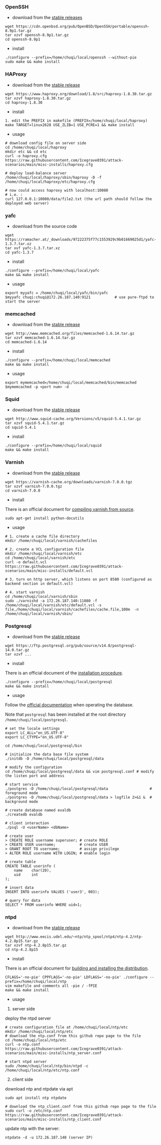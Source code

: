 ### OpenSSH

- download from the [stable releases](https://www.openssh.com/portable.html#downloads)
```
wget https://cdn.openbsd.org/pub/OpenBSD/OpenSSH/portable/openssh-8.9p1.tar.gz
tar xzvf openssh-8.9p1.tar.gz
cd openssh-8.9p1
```

- install
```
./configure --prefix=/home/chuqi/local/openssh --without-pie
sudo make && make install
```

### HAProxy

- download from the [stable release](https://www.haproxy.org/)

```
wget https://www.haproxy.org/download/1.8/src/haproxy-1.8.30.tar.gz
tar xzvf haproxy-1.8.30.tar.gz
cd haproxy-1.8.30
```

- install
```
1. edit the PREFIX in makefile (PREFIX=/home/chuqi/local/haproxy)
make TARGET=linux2628 USE_ZLIB=1 USE_PCRE=1 && make install
```

- usage
```
# download config file on server side
cd /home/chuqi/local/haproxy
mkdir etc && cd etc
curl -o haproxy.cfg https://raw.githubusercontent.com/Icegrave0391/attack-scenarios/main/misc-installs/haproxy.cfg

# deploy load-balance server
/home/chuqi/local/haproxy/sbin/haproxy -D -f /home/chuqi/local/haproxy/etc/haproxy.cfg

# now could access haproxy with localhost:10080
# i.e. :
curl 127.0.0.1:10080/data/file2.txt (the url path should follow the deployed web server)
```

### yafc 

- download from the source code
```
wget https://ramacher.at/_downloads/97222375f77c1553929c9b01669025d1/yafc-1.3.7.tar.xz
tar xvf yafc-1.3.7.tar.xz 
cd yafc-1.3.7
```

- install
```
./configure --prefix=/home/chuqi/local/yafc
make && make install
```

- usage 
```
export myyafc = /home/chuqi/local/yafc/bin/yafc
$myyafc chuqi:chuqi@172.26.187.140:9121           # use pure-ftpd to start the server 
```

### memcached

- download from the [stable release](https://memcached.org/)
```
wget http://www.memcached.org/files/memcached-1.6.14.tar.gz
tar xzvf memcached-1.6.14.tar.gz
cd memcached-1.6.14
```

- install
```
./configure --prefix=/home/chuqi/local/memcached
make && make install
```

- usage
```
export mymemcached=/home/chuqi/local/memcached/bin/memcached
$mymemcached -p <port num> -d
```

### Squid

- download from the [stable release](http://www.squid-cache.org/Versions/)
```
wget http://www.squid-cache.org/Versions/v5/squid-5.4.1.tar.gz
tar xzvf squid-5.4.1.tar.gz
cd squid-5.4.1
```

- install
```
./configure --prefix=/home/chuqi/local/squid
make && make install
```

### Varnish

- download from the [stable release]()
```
wget https://varnish-cache.org/downloads/varnish-7.0.0.tgz
tar xzvf varnish-7.0.0.tgz
cd varnish-7.0.0
```

- install

There is an official document for [compiling varnish from source](https://varnish-cache.org/docs/trunk/installation/install_source.html).

```
sudo apt-get install python-docutils
```

- usage
```
# 1. create a cache file directory 
mkdir /home/chuqi/local/varnish/cachefiles

# 2. create a VCL configuration file 
mkdir /home/chuqi/local/varnish/etc 
cd /home/chuqi/local/varnish/etc
curl -o default.vcl https://raw.githubusercontent.com/Icegrave0391/attack-scenarios/main/misc-installs/default.vcl

# 3. turn on http server, which listens on port 8580 (configured as backend section in default.vcl)

# 4. start varnish
cd /home/chuqi/local/varnish/sbin
sudo ./varnishd -a 172.26.187.140:11080 -f /home/chuqi/local/varnish/etc/default.vcl -s file,/home/chuqi/local/varnish/cachefiles/cache.file,100m  -n /home/chuqi/local/varnish/sbin/
```

### Postgresql

- download from the [stable release](https://www.postgresql.org/ftp/source/)
```
wget https://ftp.postgresql.org/pub/source/v14.0/postgresql-14.0.tar.gz
tar xzvf ...
```

- install

There is an official document of the [installation procedure](https://www.postgresql.org/docs/14/install-procedure.html).

```
./configure --prefix=/home/chuqi/local/postgresql
make && make install
```

- usage

Follow the [official documentation](https://www.postgresql.org/docs/14/index.html) when operating the database.

Note that `postgresql` has been installed at the root directory `/home/chuqi/local/postgresql`.

```
# set the locale settings 
export LC_ALL="en_US.UTF-8"
export LC_CTYPE="en_US.UTF-8"

cd /home/chuqi/local/postgresql/bin

# initialize the data base file system
./initdb -D /home/chuqi/local/postgresql/data

# modify the configuration
cd /home/chuqi/local/postgresql/data && vim postgresql.conf # modify the listen port and address

# start service 
./postgres -D /home/chuqi/local/postgresql/data                   # foreground mode
./postgres -D /home/chuqi/local/postgresql/data > logfile 2>&1 &  # background mode

# create database named evaldb
./createdb evaldb
```

```
# client interaction
./psql -U <userName> <dbName>

# create user 
> CREATE ROLE username superuser; # create ROLE
> CREATE USER username;           # create USER
> GRANT ROOT TO username;         # assign privilege
> ALTER ROLE username WITH LOGIN; # enable login

# create table
CREATE TABLE userinfo (
    name    char(20),
    uid     int
);

# insert data
INSERT INTO userinfo VALUES ('user3', 003);

# query for data
SELECT * FROM userinfo WHERE uid=1;
```



### ntpd

- download from the [stable release](http://www.ntp.org/downloads.html)
```
wget http://www.eecis.udel.edu/~ntp/ntp_spool/ntp4/ntp-4.2/ntp-4.2.8p15.tar.gz
tar xzvf ntp-4.2.8p15.tar.gz
cd ntp-4.2.8p15
```

- install

There is an official document for [building and installing the distribution](https://www.eecis.udel.edu/~mills/ntp/html/build.html).

```
CFLAGS='-no-pie' CPPFLAGS='-no-pie' LDFLAGS='-no-pie' ./configure --prefix=/home/chuqi/local/ntp
vim makefile and comments all -pie / -fPIE
make && make install
```

- usage

1. server side 

deploy the ntpd server
```
# create configuration file at /home/chuqi/local/ntp/etc
mkdir /home/chuqi/local/ntp/etc
# download the ntp.conf from this github repo page to the file
cd /home/chuqi/local/ntp/etc
curl -o ntp.conf https://raw.githubusercontent.com/Icegrave0391/attack-scenarios/main/misc-installs/ntp_server.conf

# start ntpd server
sudo /home/chuqi/local/ntp/bin/ntpd -c /home/chuqi/local/ntp/etc/ntp.conf
```

2. client side 

download ntp and ntpdate via apt
```
sudo apt install ntp ntpdate

# download the ntp_client.conf from this github repo page to the file 
sudo curl -o /etc/ntp.conf https://raw.githubusercontent.com/Icegrave0391/attack-scenarios/main/misc-installs/ntp_client.conf
```
update ntp with the server:

```
ntpdate -d -u 172.26.187.140 (server IP)
```
